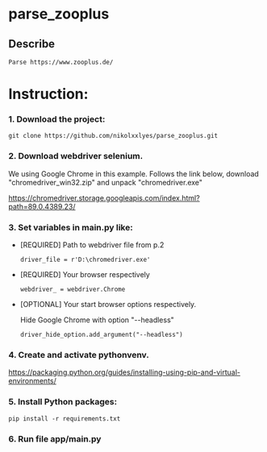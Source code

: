 # parse_zooplus
## Describe

    Parse https://www.zooplus.de/

# Instruction:
### 1. Download the project:
    git clone https://github.com/nikolxxlyes/parse_zooplus.git
  
### 2. Download webdriver selenium. 
   
   We using Google Chrome in this example. Follows the link below, 
   download "chromedriver_win32.zip" and unpack "chromedriver.exe"
   
   https://chromedriver.storage.googleapis.com/index.html?path=89.0.4389.23/

### 3. Set variables in main.py like:
   - [REQUIRED] Path to webdriver file from p.2
          
         driver_file = r'D:\chromedriver.exe'          

   - [REQUIRED] Your browser respectively 
          
         webdriver_ = webdriver.Chrome       
      
   - [OPTIONAL] Your start browser options respectively. 
      
      Hide Google Chrome with option "--headless" 
      
         driver_hide_option.add_argument("--headless")   

### 4. Create and activate pythonvenv. 
   https://packaging.python.org/guides/installing-using-pip-and-virtual-environments/
  
### 5. Install Python packages:
    pip install -r requirements.txt

### 6. Run file app/main.py
